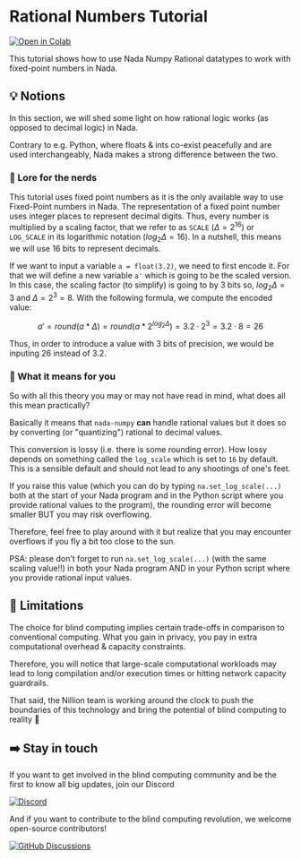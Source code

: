 # Rational Numbers Tutorial

[![Open in Colab](https://colab.research.google.com/assets/colab-badge.svg)](https://colab.research.google.com/github/NillionNetwork/nada-numpy/blob/main/examples/rational_numbers/rational_numbers.ipynb)

This tutorial shows how to use Nada Numpy Rational datatypes to work with fixed-point numbers in Nada.

## 💡 Notions

In this section, we will shed some light on how rational logic works (as opposed to decimal logic) in Nada.

Contrary to e.g. Python, where floats & ints co-exist peacefully and are used interchangeably, Nada makes a strong difference between the two.

### 🧮 Lore for the nerds

This tutorial uses fixed point numbers as it is the only available way to use Fixed-Point numbers in Nada. The representation of a fixed point number uses integer places to represent decimal digits. Thus, every number is multiplied by a scaling factor, that we refer to as `SCALE` ($\Delta = 2^{16}$) or `LOG_SCALE` in its logarithmic notation ($log_2\Delta = 16$). In a nutshell, this means we will use 16 bits to represent decimals. 

If we want to input a variable `a = float(3.2)`, we need to first encode it. For that we will define a new variable `a'` which is going to be the scaled version. In this case, the scaling factor (to simplify) is going to by 3 bits so, $log_2\Delta = 3$ and $\Delta = 2^3 = 8$. With the following formula, we compute the encoded value:

$$ a' = round(a * \Delta) = round(a * 2^{log_2\Delta}) = 3.2 \cdot 2^3 = 3.2 \cdot 8 = 26 $$

Thus, in order to introduce a value with 3 bits of precision, we would be inputing 26 instead of 3.2.

### 🫵 What it means for you

So with all this theory you may or may not have read in mind, what does all this mean practically?

Basically it means that `nada-numpy` **can** handle rational values but it does so by converting (or "quantizing") rational to decimal values.

This conversion is lossy (i.e. there is some rounding error). How lossy depends on something called the `log_scale` which is set to `16` by default. This is a sensible default and should not lead to any shootings of one's feet.

If you raise this value (which you can do by typing `na.set_log_scale(...)` both at the start of your Nada program and in the Python script where you provide rational values to the program), the rounding error will become smaller BUT you may risk overflowing.

Therefore, feel free to play around with it but realize that you may encounter overflows if you fly a bit too close to the sun.

PSA: please don't forget to run `na.set_log_scale(...)` (with the same scaling value!!) in both your Nada program AND in your Python script where you provide rational input values.

## 🚨 Limitations
The choice for blind computing implies certain trade-offs in comparison to conventional computing. What you gain in privacy, you pay in extra computational overhead & capacity constraints.

Therefore, you will notice that large-scale computational workloads may lead to long compilation and/or execution times or hitting network capacity guardrails.

That said, the Nillion team is working around the clock to push the boundaries of this technology and bring the potential of blind computing to reality 🚀

## ➡️ Stay in touch
If you want to get involved in the blind computing community and be the first to know all big updates, join our Discord

[![Discord](https://img.shields.io/badge/Discord-nillionnetwork-%235865F2?logo=discord)](https://discord.gg/nillionnetwork)

And if you want to contribute to the blind computing revolution, we welcome open-source contributors!

[![GitHub Discussions](https://img.shields.io/badge/GitHub_Discussions-NillionNetwork-%23181717?logo=github)](https://github.com/orgs/NillionNetwork/discussions)

